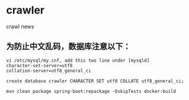 # crawler
crawl news

## 为防止中文乱码，数据库注意以下：
```
vi /etc/mysql/my.cnf, add this two line under [mysqld]
character-set-server=utf8
collation-server=utf8_general_ci
```

```
create database crawler CHARACTER SET utf8 COLLATE utf8_general_ci;
```

```
mvn clean package spring-boot:repackage -DskipTests docker:build
```